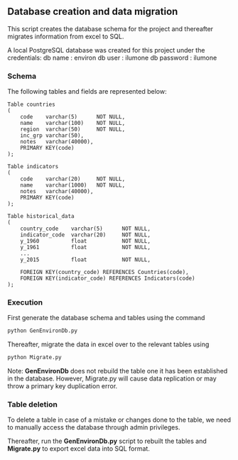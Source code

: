 ## Database creation and data migration

This script creates the database schema for the project and thereafter migrates information
from excel to SQL. 

A local PostgreSQL database was created for this project under the credentials:
db name 	: environ
db user 	: ilumone
db password : ilumone

### Schema
The following tables and fields are represented below:

```
Table countries
(
	code 	varchar(5) 		NOT NULL,
	name 	varchar(100) 	NOT NULL,
	region 	varchar(50) 	NOT NULL,
	inc_grp varchar(50),
	notes 	varchar(40000),
	PRIMARY KEY(code)
);

Table indicators
(
	code 	varchar(20)		NOT NULL,
	name 	varchar(1000) 	NOT NULL,
	notes 	varchar(40000),
	PRIMARY KEY(code)
);

Table historical_data
(
	country_code 	varchar(5)		NOT NULL,
	indicator_code 	varchar(20) 	NOT NULL,
	y_1960 			float			NOT NULL,
	y_1961 			float 			NOT NULL, 
	... 
	y_2015 			float			NOT NULL,

	FOREIGN KEY(country_code) REFERENCES Countries(code),
	FOREIGN KEY(indicator_code) REFERENCES Indicators(code)
);

```

### Execution
First generate the database schema and tables using the command
``` python
python GenEnvironDb.py
```

Thereafter, migrate the data in excel over to the relevant tables using
``` python
python Migrate.py
```

Note: **GenEnvironDb** does not rebuild the table one it has been established in the database.
However, Migrate.py will cause data replication or may throw a primary key duplication error. 

### Table deletion
To delete a table in case of a mistake or changes done to the table, we need to manually
access the database through admin privileges. 

Thereafter, run the **GenEnvironDb.py** script to rebuilt the tables and **Migrate.py** to
export excel data into SQL format. 